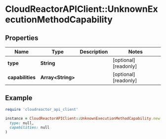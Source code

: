 # CloudReactorAPIClient::UnknownExecutionMethodCapability

## Properties

| Name | Type | Description | Notes |
| ---- | ---- | ----------- | ----- |
| **type** | **String** |  | [optional][readonly] |
| **capabilities** | **Array&lt;String&gt;** |  | [optional][readonly] |

## Example

```ruby
require 'cloudreactor_api_client'

instance = CloudReactorAPIClient::UnknownExecutionMethodCapability.new(
  type: null,
  capabilities: null
)
```

